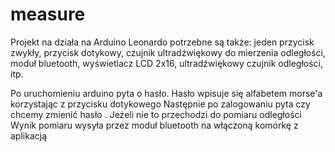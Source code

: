 # measure
Projekt na działa na Arduino Leonardo
potrzebne są także:
jeden przycisk zwykły, przycisk dotykowy, czujnik ultradźwiękowy do mierzenia odległości, moduł bluetooth, wyświetlacz LCD 2x16, ultradźwiękowy czujnik odległości, itp.

Po uruchomieniu arduino pyta o hasło. Hasło wpisuje się alfabetem morse'a korzystając z przycisku dotykowego
Następnie po zalogowaniu pyta czy chcemy zmienić hasło . Jeżeli nie to przechodzi do pomiaru odległości
Wynik pomiaru wysyła przez moduł bluetooth na włączoną komórkę z aplikacją
